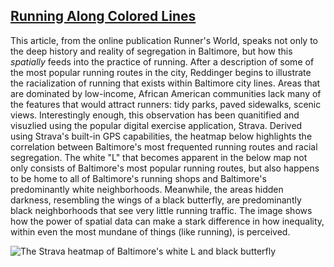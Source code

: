 ## [Running Along Colored Lines](https://www.runnersworld.com/runners-stories/a26131774/baltimore-segregated-strava-heatmap/)
This article, from the online publication Runner's World, speaks not only to the deep history and reality of segregation in Baltimore, but how this *spatially* feeds into the practice of running. After a description of some of the most popular running routes in the city, Reddinger begins to illustrate the racialization of running that exists within Baltimore city lines. Areas that are dominated by low-income, African American communities lack many of the features that would attract runners: tidy parks, paved sidewalks, scenic views. Interestingly enough, this observation has been quanitified and visuzlied using the popular digital exercise application, Strava. Derived using Strava's built-in GPS capabilities, the heatmap below highlights the correlation between Baltimore's most frequented running routes and racial segregation. The white "L" that becomes apparent in the below map not only consists of Baltimore's most popular running routes, but also happens to be home to all of Baltimore's running shops and Baltimore's predominantly white neighborhoods. Meanwhile, the areas hidden darkness, resembling the wings of a black butterfly, are predominantly black neighborhoods that see very little running traffic. The image shows how the power of spatial data can make a stark difference in how inequality, within even the most mundane of things (like running), is perceived.  

![The Strava heatmap of Baltimore's white L and black butterfly](https://hips.hearstapps.com/hmg-prod.s3.amazonaws.com/images/strava-heatmap-baltimore-1549924556.jpg?crop=1xw:1xh;center,top&resize=768:*)
